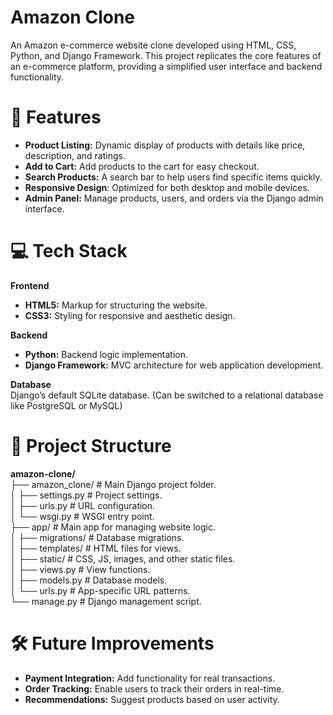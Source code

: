 # Amazon Clone 
An Amazon e-commerce website clone developed using HTML, CSS, Python, and Django Framework. This project replicates the core features of an e-commerce platform, providing a simplified user interface and backend functionality.

# 🌟 Features
-  **Product Listing:** Dynamic display of products with details like price, description, and ratings.
-  **Add to Cart:** Add products to the cart for easy checkout.
-  **Search Products:** A search bar to help users find specific items quickly.
-  **Responsive Design**: Optimized for both desktop and mobile devices.
-  **Admin Panel:** Manage products, users, and orders via the Django admin interface.

# 💻 Tech Stack
**Frontend** <br>
-  **HTML5:** Markup for structuring the website.
-  **CSS3:** Styling for responsive and aesthetic design.

**Backend** <br>
-  **Python:** Backend logic implementation.
-  **Django Framework:** MVC architecture for web application development.

**Database** <br>
Django’s default SQLite database. (Can be switched to a relational database like PostgreSQL or MySQL)

# 📂 Project Structure

**amazon-clone/** <br>
├── amazon_clone/           # Main Django project folder. <br>
│   ├── settings.py         # Project settings. <br>
│   ├── urls.py             # URL configuration. <br>
│   └── wsgi.py             # WSGI entry point. <br>
├── app/                    # Main app for managing website logic. <br>
│   ├── migrations/         # Database migrations. <br>
│   ├── templates/          # HTML files for views. <br>
│   ├── static/             # CSS, JS, images, and other static files. <br>
│   ├── views.py            # View functions. <br>
│   ├── models.py           # Database models. <br>
│   └── urls.py             # App-specific URL patterns. <br>
└── manage.py               # Django management script. <br>


# 🛠 Future Improvements
-  **Payment Integration:** Add functionality for real transactions.
-  **Order Tracking:** Enable users to track their orders in real-time.
-  **Recommendations:** Suggest products based on user activity.
